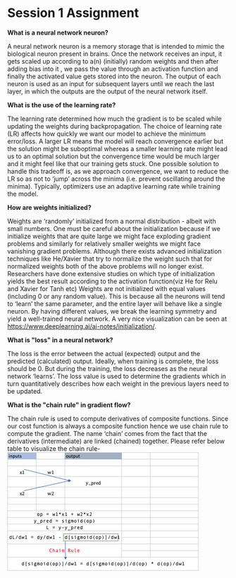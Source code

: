 # Session 1 Assignment

**What is a neural network neuron?**

A neural network neuron is a memory storage that is intended to mimic the biological neuron present in brains. Once the network receives an input, it gets scaled up according to a(n) (initially) random weights and then after adding bias into it , we pass the value through an activation function and finally the activated value gets stored into the neuron. The output of each neuron is used as an input for subsequent layers until we reach the last layer, in which the outputs are the output of the neural network itself.

**What is the use of the learning rate?**

The learning rate determined how much the gradient is to be scaled while updating the weights during backpropagation. The choice of learning rate (LR) affects how quickly we want our model to achieve the minimum error/loss. A larger LR means the model will reach convergence earlier but the solution might be suboptimal whereas a smaller learning rate might lead us to an optimal solution but the convergence time would be much larger and it might feel like that our training gets stuck. One possible solution to handle this tradeoff is, as we approach convergence, we want to reduce the LR so as not to ‘jump’ across the minima (i.e. prevent oscillating around the minima). Typically, optimizers use an adaptive learning rate while training the model.

**How are weights initialized?**

Weights are ‘randomly’ initialized from a normal distribution - albeit with small numbers. One must be careful about the initialization because if we initialize weights that are quite large we might face exploding gradient problems and similarly for relatively smaller weights we might face vanishing gradient problems. Although there exists advanced initialization techniques like He/Xavier that try to normalize the weight such that for normalized weights both of the above problems will no longer exist. Researchers have done extensive studies on which type of initialization yields the best result according to the activation function(viz He for Relu and Xavier for Tanh etc) Weights are not initialized with equal values (including 0 or any random value). This is because all the neurons will tend to ‘learn’ the same parameter, and the entire layer will behave like a single neuron. By having different values, we break the learning symmetry and yield a well-trained neural network. A very nice visualization can be seen at https://www.deeplearning.ai/ai-notes/initialization/.

**What is "loss" in a neural network?**

The loss is the error between the actual (expected) output and the predicted (calculated) output. Ideally, when training is complete, the loss should be 0. But during the training, the loss decreases as the neural network ‘learns’. The loss value is used to determine the gradients which in turn quantitatively describes how each weight in the previous layers need to be updated.

**What is the "chain rule" in gradient flow?**

The chain rule is used to compute derivatives of composite functions. Since our cost function is always a composite function hence we use chain rule to compute the gradient. The name ‘chain’ comes from the fact that the derivatives (intermediate) are linked (chained) together. Please refer below table to visualize the chain rule-
![Alt text](chain_rule.png?raw=true "Chain Rule Diagram")

